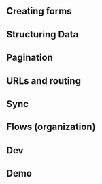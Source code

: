 ## Creating forms

## Structuring Data

## Pagination

## URLs and routing

## Sync



## Flows (organization)

## Dev

## Demo
